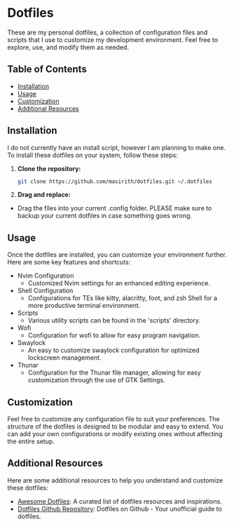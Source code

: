 # Dotfiles

These are my personal dotfiles, a collection of configuration files and scripts that I use to customize my development environment. Feel free to explore, use, and modify them as needed.

## Table of Contents

- [Installation](#installation)
- [Usage](#usage)
- [Customization](#customization)
- [Additional Resources](#additional-resources)

## Installation

I do not currently have an install script, however I am planning to make one. To install these dotfiles on your system, follow these steps:

1. **Clone the repository:**

   ```bash
   git clone https://github.com/masirith/dotfiles.git ~/.dotfiles

2. **Drag and replace:**
- Drag the files into your current .config folder. PLEASE make sure to backup your current dotfiles in case something goes wrong.

## Usage
Once the dotfiles are installed, you can customize your environment further. Here are some key features and shortcuts:
- Nvim Configuration
  - Customized Nvim settings for an enhanced editing experience.
- Shell Configuration
	- Configurations for TEs like kitty, alacritty, foot, and zsh Shell for a more productive terminal environment.
- Scripts
	- Various utility scripts can be found in the 'scripts' directory.
- Wofi
	- Configuration for wofi to allow for easy program navigation.
- Swaylock
	- An easy to customize swaylock configuration for optimized lockscreen management.
- Thunar
	- Configuration for the Thunar file manager, allowing for easy customization through the use of GTK Settings.

## Customization
Feel free to customize any configuration file to suit your preferences. The structure of the dotfiles is designed to be modular and easy to extend. You can add your own configurations or modify existing ones without affecting the entire setup.

## Additional Resources
Here are some additional resources to help you understand and customize these dotfiles:
- [Awesome Dotfiles](https://github.com/webpro/awesome-dotfiles): A curated list of dotfiles resources and inspirations.
- [Dotfiles Github Repository](https://dotfiles.github.io/): Dotfiles on Github - Your unofficial guide to dotfiles.
